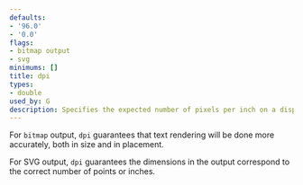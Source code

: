 ```yaml
---
defaults:
- '96.0'
- '0.0'
flags:
- bitmap output
- svg
minimums: []
title: dpi
types:
- double
used_by: G
description: Specifies the expected number of pixels per inch on a display device
---
```


For `bitmap` output, `dpi` guarantees that text rendering will be done more
accurately, both in size and in placement.

For SVG output, `dpi` guarantees the dimensions in the output correspond to
the correct number of points or inches.
